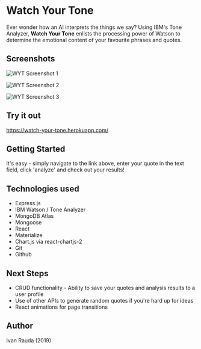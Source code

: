 # Watch Your Tone

Ever wonder how an AI interprets the things we say? Using IBM's Tone Analyzer, **Watch Your Tone** enlists the processing power of Watson to determine the emotional content of your favourite phrases and quotes.

## Screenshots
![WYT Screenshot 1](https://i.ibb.co/bz2xvKC/Screen-Shot-2019-09-10-at-4-21-54-PM.png)

![WYT Screenshot 2](https://i.ibb.co/DYWGbfS/Screen-Shot-2019-09-11-at-9-45-48-AM.png)

![WYT Screenshot 3](https://i.ibb.co/JmjPjMv/Screen-Shot-2019-09-11-at-9-46-01-AM.png)

## Try it out

<https://watch-your-tone.herokuapp.com/>

## Getting Started

It's easy - simply navigate to the link above, enter your quote in the text field, click 'analyze' and check out your results!

## Technologies used

- Express.js
- IBM Watson / Tone Analyzer
- MongoDB Atlas
- Mongoose
- React
- Materialize
- Chart.js via react-chartjs-2
- Git
- Github

## Next Steps

- CRUD functionality - Ability to save your quotes and analysis results to a user profile
- Use of other APIs to generate random quotes if you're hard up for ideas
- React animations for page transitions

## Author
Ivan Rauda (2019)






